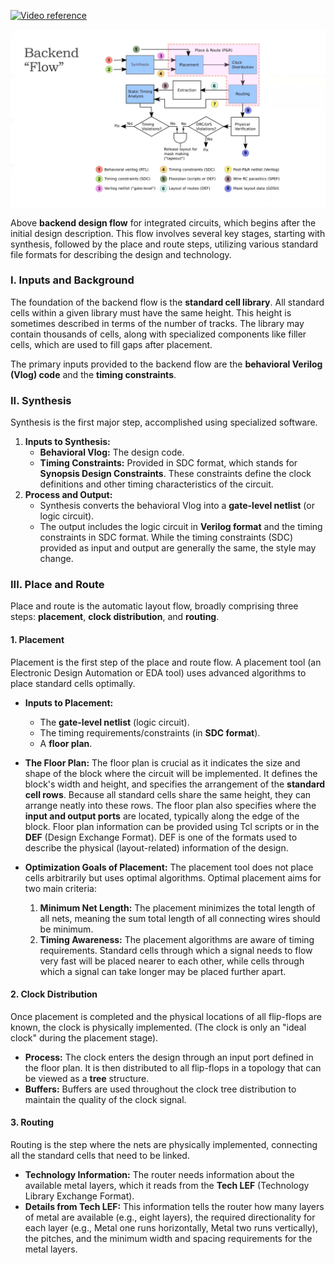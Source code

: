 <p>
  <a href="https://youtu.be/jwVzHmIpLY8" target="_blank">
    <img src="https://img.youtube.com/vi/jwVzHmIpLY8/0.jpg" alt="Video reference">
  </a>
</p>



<p align="center">
  <img src="https://raw.githubusercontent.com/tusharc01/ASIC_Design_Flow/main/PhysicalDesign/backend.png" alt="Backend Design Flow" style="max-width:100%; height:auto;" />
</p>


Above **backend design flow** for integrated circuits, which begins after the initial design description. This flow involves several key stages, starting with synthesis, followed by the place and route steps, utilizing various standard file formats for describing the design and technology.

### I. Inputs and Background

The foundation of the backend flow is the **standard cell library**. All standard cells within a given library must have the same height. This height is sometimes described in terms of the number of tracks. The library may contain thousands of cells, along with specialized components like filler cells, which are used to fill gaps after placement.

The primary inputs provided to the backend flow are the **behavioral Verilog (Vlog) code** and the **timing constraints**.

### II. Synthesis

Synthesis is the first major step, accomplished using specialized software.

1.  **Inputs to Synthesis:**
    *   **Behavioral Vlog:** The design code.
    *   **Timing Constraints:** Provided in SDC format, which stands for **Synopsis Design Constraints**. These constraints define the clock definitions and other timing characteristics of the circuit.
2.  **Process and Output:**
    *   Synthesis converts the behavioral Vlog into a **gate-level netlist** (or logic circuit).
    *   The output includes the logic circuit in **Verilog format** and the timing constraints in SDC format. While the timing constraints (SDC) provided as input and output are generally the same, the style may change.

### III. Place and Route

Place and route is the automatic layout flow, broadly comprising three steps: **placement**, **clock distribution**, and **routing**.

#### 1. Placement

Placement is the first step of the place and route flow. A placement tool (an Electronic Design Automation or EDA tool) uses advanced algorithms to place standard cells optimally.

*   **Inputs to Placement:**
    *   The **gate-level netlist** (logic circuit).
    *   The timing requirements/constraints (in **SDC format**).
    *   A **floor plan**.

*   **The Floor Plan:** The floor plan is crucial as it indicates the size and shape of the block where the circuit will be implemented. It defines the block's width and height, and specifies the arrangement of the **standard cell rows**. Because all standard cells share the same height, they can arrange neatly into these rows. The floor plan also specifies where the **input and output ports** are located, typically along the edge of the block. Floor plan information can be provided using Tcl scripts or in the **DEF** (Design Exchange Format). DEF is one of the formats used to describe the physical (layout-related) information of the design.

*   **Optimization Goals of Placement:** The placement tool does not place cells arbitrarily but uses optimal algorithms. Optimal placement aims for two main criteria:
    1.  **Minimum Net Length:** The placement minimizes the total length of all nets, meaning the sum total length of all connecting wires should be minimum.
    2.  **Timing Awareness:** The placement algorithms are aware of timing requirements. Standard cells through which a signal needs to flow very fast will be placed nearer to each other, while cells through which a signal can take longer may be placed further apart.

#### 2. Clock Distribution

Once placement is completed and the physical locations of all flip-flops are known, the clock is physically implemented. (The clock is only an "ideal clock" during the placement stage).

*   **Process:** The clock enters the design through an input port defined in the floor plan. It is then distributed to all flip-flops in a topology that can be viewed as a **tree** structure.
*   **Buffers:** Buffers are used throughout the clock tree distribution to maintain the quality of the clock signal.

#### 3. Routing

Routing is the step where the nets are physically implemented, connecting all the standard cells that need to be linked.

*   **Technology Information:** The router needs information about the available metal layers, which it reads from the **Tech LEF** (Technology Library Exchange Format).
*   **Details from Tech LEF:** This information tells the router how many layers of metal are available (e.g., eight layers), the required directionality for each layer (e.g., Metal one runs horizontally, Metal two runs vertically), the pitches, and the minimum width and spacing requirements for the metal layers.
